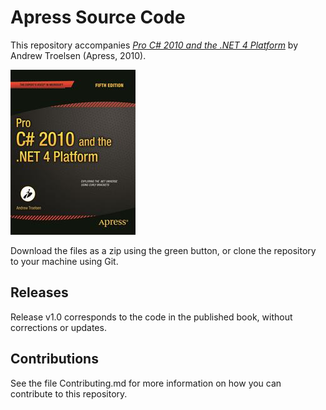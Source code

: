# Apress Source Code

This repository accompanies [*Pro C# 2010 and the .NET 4 Platform*](http://www.apress.com/9781430225492) by Andrew Troelsen (Apress, 2010).

![Cover image](9781430225492.jpg)

Download the files as a zip using the green button, or clone the repository to your machine using Git.

## Releases

Release v1.0 corresponds to the code in the published book, without corrections or updates.

## Contributions

See the file Contributing.md for more information on how you can contribute to this repository.
